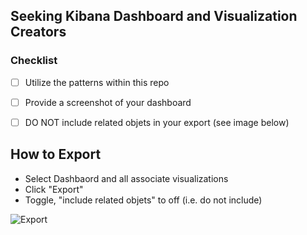 ## Seeking Kibana Dashboard and Visualization Creators
### Checklist
- [ ] Utilize the patterns within this repo
- [ ] Provide a screenshot of your dashboard
- [ ] DO NOT include related objets in your export (see image below)


## How to Export
- Select Dashbaord and all associate visualizations 
- Click "Export"
- Toggle, "include related objets" to off (i.e. do not include)

![Export](https://github.com/a3ilson/pfelk/raw/master/Images/export.png)

